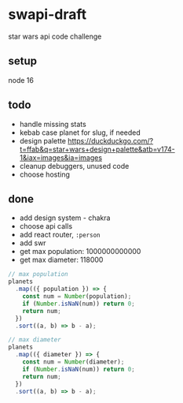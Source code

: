 # swapi-draft

star wars api code challenge

## setup

node 16

## todo

- handle missing stats
- kebab case planet for slug, if needed
- design palette https://duckduckgo.com/?t=ffab&q=star+wars+design+palette&atb=v174-1&iax=images&ia=images
- cleanup debuggers, unused code
- choose hosting

## done

- add design system - chakra
- choose api calls
- add react router, `:person`
- add swr
- get max population: 1000000000000
- get max diameter: 118000

```js
// max population
planets
  .map(({ population }) => {
    const num = Number(population);
    if (Number.isNaN(num)) return 0;
    return num;
  })
  .sort((a, b) => b - a);

// max diameter
planets
  .map(({ diameter }) => {
    const num = Number(diameter);
    if (Number.isNaN(num)) return 0;
    return num;
  })
  .sort((a, b) => b - a);
```
